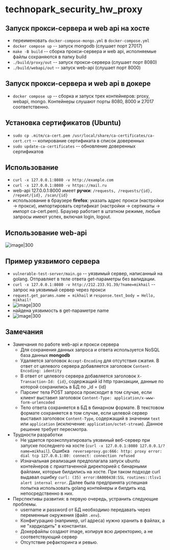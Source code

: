 # technopark_security_hw_proxy

## Запуск прокси-сервера и web api на хосте

- переименовать `docker-compose-mongo.yml` в `docker-compose.yml`
- `docker compose up` -- запуск mongodb (слушает порт 27017)
- `make -B build` -- сборка прокси-сервера и web api, исполняемые файлы сохраняются в папку build
- `./build/proxy/out` -- запуск прокси-сервера (слушает порт 8080)
- `./build/webapi/out` -- запуск web-api (слушает порт 8000)

## Запуск прокси-сервера и web api в докере

- `docker compose up` -- сборка и запуск трех контейнеров: proxy, webapi, mongo. Контейнеры слушают порты 8080, 8000 и 27017 соответственно. 

## Установка сертификатов (Ubuntu)

- `sudo cp .mitm/ca-cert.pem /usr/local/share/ca-certificates/ca-cert.crt` -- копирование сертификата в список доверенных
- `sudo update-ca-certificates` -- обновление доверенных сертификатов

## Использование

- `curl -x 127.0.0.1:8080 -v http://example.com`
- `curl -x 127.0.0.1:8080 -v https://mail.ru`
- web-api 127.0.0.1:8000 имеет **ручки**: `/requests, /requests/{id}, /repeat/{id}, /scan/{id}` 
- использование в браузере **firefox**: указать адрес прокси (настройки -> прокси), импортировать сертификат (настройки -> сертикаты -> импорт ca-cert.pem). Браузер работает в штатном режиме, любые запросы имеют успех, включая login, logout.


## Использование web-api
 
![image|300](https://github.com/mmikhail2001/technopark_security_hw_proxy/assets/71098937/aa32906d-f5ae-49bf-8950-15b419bca8b1)

## Пример уязвимого сервера 
- `vulnerable-test-server/main.go` -- уязвимый сервер, написанный на golang. Отправляет в теле ответа get-параметры без валидации.
- `curl -x 127.0.0.1:8080 -v http://212.233.91.39/?name=mikhail` -- запрос на уязвимый сервер через прокси
- `request.get_params.name = mikhail` и `response.text_body = Hello, mikhail!`
- ![image|300](https://github.com/mmikhail2001/technopark_security_hw_proxy/assets/71098937/4cb9a3b0-bb48-4518-8435-f091b61963ea)
- найдена уязвимость в get-параметре name
- ![image|300](https://github.com/mmikhail2001/technopark_security_hw_proxy/assets/71098937/4038fc77-d78a-4c3e-a8e4-3a8e9245b1d7)

## Замечания
- Замечания по работе web-api и прокси сервера
	- Для сохранения данных запроса и ответа используется NoSQL база данных **mongodb**
	- Удаляется заголовок `Accept-Encoding` для отсутствия сжатия. В ответ от целевого сервера добавляется заголовок `Content-Encoding: identity`
	- В ответ от целевого сервера добавляется заголовок `X-Transaction-Id: {id}`, содержащий id http транзакции, данные по которой сохранились в БД по _id = {id}
	- Парсинг тела POST запроса происходит в том случае, если клиент выставил заголовок `Content-Type: application/x-www-form-urlencoded`
	- Тело ответа сохраняется в БД в бинарном формате. В текстовом формате сохраняется в том случае, если целевой сервер выставил заголовок `Content-Type`, содержащий в значении `text` или `application` (исключение: `application/octet-stream`). Данное решение требует пересмотра.
- Трудности разработки
	- Не удается проэксплуатировать уязвииый веб-сервер при запуске последнего на хосте (`curl -x 127.0.0.1:8080 127.0.0.1/?name=mikhail`). Ошибка ` reverseproxy.go:666: http: proxy error: dial tcp 127.0.0.1:80: connect: connection refused`
	- Изначальная реализация предполагала запуск ubuntu контейнеров с приаттаченной директорией с бинарными файлами, которые билдились на хосте. При таком подходе curl выдавал ошибку `curl: (35) error:0A000438:SSL routines::tlsv1 alert internal error`. Далее была предпринята успешная попытка использовать golang контейнеры и билдить код непосредственно в них. 
- Перспективы развития: в первую очередь, устранить следующие проблемы.
	- username и password от БД необходимо передавать через переменные окружения (файл `.env`).
	- Конфигурацию (например, url адреса) нужно хранить в файлах, а не "хардкодить" в константах.
	- Докерфайлы создают image, копируя всю директорию, а не соответствующий сервер
	- Отсутствие рефакторинга и ревью.
